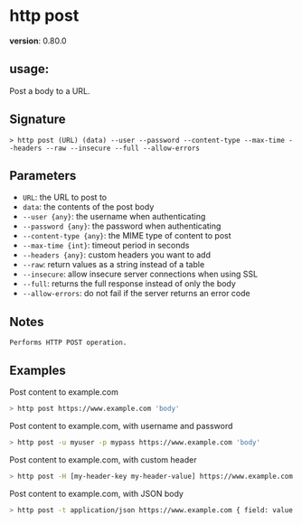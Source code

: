 # http post

**version**: 0.80.0

## **usage**:

Post a body to a URL.

## Signature

`> http post (URL) (data) --user --password --content-type --max-time --headers --raw --insecure --full --allow-errors`

## Parameters

- `URL`: the URL to post to
- `data`: the contents of the post body
- `--user {any}`: the username when authenticating
- `--password {any}`: the password when authenticating
- `--content-type {any}`: the MIME type of content to post
- `--max-time {int}`: timeout period in seconds
- `--headers {any}`: custom headers you want to add
- `--raw`: return values as a string instead of a table
- `--insecure`: allow insecure server connections when using SSL
- `--full`: returns the full response instead of only the body
- `--allow-errors`: do not fail if the server returns an error code

## Notes

```text
Performs HTTP POST operation.
```

## Examples

Post content to example.com

```bash
> http post https://www.example.com 'body'
```

Post content to example.com, with username and password

```bash
> http post -u myuser -p mypass https://www.example.com 'body'
```

Post content to example.com, with custom header

```bash
> http post -H [my-header-key my-header-value] https://www.example.com
```

Post content to example.com, with JSON body

```bash
> http post -t application/json https://www.example.com { field: value }
```
